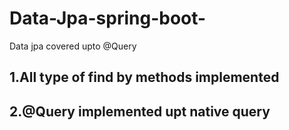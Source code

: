 # Data-Jpa-spring-boot-
Data jpa covered upto @Query
## 1.All type of find by methods implemented 
## 2.@Query implemented upt native query

